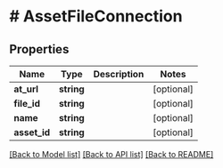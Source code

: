 # # AssetFileConnection

## Properties

Name | Type | Description | Notes
------------ | ------------- | ------------- | -------------
**at_url** | **string** |  | [optional]
**file_id** | **string** |  | [optional]
**name** | **string** |  | [optional]
**asset_id** | **string** |  | [optional]

[[Back to Model list]](../../README.md#models) [[Back to API list]](../../README.md#endpoints) [[Back to README]](../../README.md)
